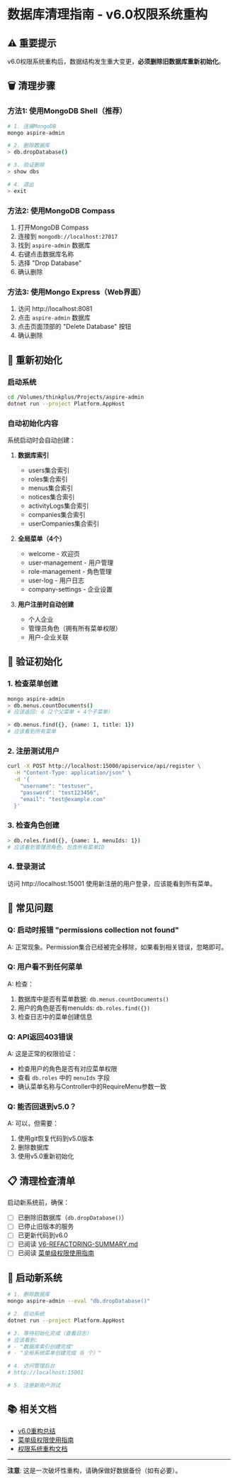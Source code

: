 # 数据库清理指南 - v6.0权限系统重构

## ⚠️ 重要提示

v6.0权限系统重构后，数据结构发生重大变更，**必须删除旧数据库重新初始化**。

## 🗑️ 清理步骤

### 方法1: 使用MongoDB Shell（推荐）

```bash
# 1. 连接MongoDB
mongo aspire-admin

# 2. 删除数据库
> db.dropDatabase()

# 3. 验证删除
> show dbs

# 4. 退出
> exit
```

### 方法2: 使用MongoDB Compass

1. 打开MongoDB Compass
2. 连接到 `mongodb://localhost:27017`
3. 找到 `aspire-admin` 数据库
4. 右键点击数据库名称
5. 选择 "Drop Database"
6. 确认删除

### 方法3: 使用Mongo Express（Web界面）

1. 访问 http://localhost:8081
2. 点击 `aspire-admin` 数据库
3. 点击页面顶部的 "Delete Database" 按钮
4. 确认删除

## 🔄 重新初始化

### 启动系统

```bash
cd /Volumes/thinkplus/Projects/aspire-admin
dotnet run --project Platform.AppHost
```

### 自动初始化内容

系统启动时会自动创建：

1. **数据库索引**
   - users集合索引
   - roles集合索引
   - menus集合索引
   - notices集合索引
   - activityLogs集合索引
   - companies集合索引
   - userCompanies集合索引

2. **全局菜单（4个）**
   - welcome - 欢迎页
   - user-management - 用户管理
   - role-management - 角色管理
   - user-log - 用户日志
   - company-settings - 企业设置

3. **用户注册时自动创建**
   - 个人企业
   - 管理员角色（拥有所有菜单权限）
   - 用户-企业关联

## 🧪 验证初始化

### 1. 检查菜单创建

```bash
mongo aspire-admin
> db.menus.countDocuments()
# 应该返回: 6（2个父菜单 + 4个子菜单）

> db.menus.find({}, {name: 1, title: 1})
# 应该看到所有菜单
```

### 2. 注册测试用户

```bash
curl -X POST http://localhost:15000/apiservice/api/register \
  -H "Content-Type: application/json" \
  -d '{
    "username": "testuser",
    "password": "test123456",
    "email": "test@example.com"
  }'
```

### 3. 检查角色创建

```bash
> db.roles.find({}, {name: 1, menuIds: 1})
# 应该看到管理员角色，包含所有菜单ID
```

### 4. 登录测试

访问 http://localhost:15001 使用新注册的用户登录，应该能看到所有菜单。

## 🚨 常见问题

### Q: 启动时报错 "permissions collection not found"

A: 正常现象。Permission集合已经被完全移除，如果看到相关错误，忽略即可。

### Q: 用户看不到任何菜单

A: 检查：
1. 数据库中是否有菜单数据: `db.menus.countDocuments()`
2. 用户的角色是否有menuIds: `db.roles.find({})`
3. 检查日志中的菜单创建信息

### Q: API返回403错误

A: 这是正常的权限验证：
- 检查用户的角色是否有对应菜单权限
- 查看 `db.roles` 中的 `menuIds` 字段
- 确认菜单名称与Controller中的RequireMenu参数一致

### Q: 能否回退到v5.0？

A: 可以，但需要：
1. 使用git恢复代码到v5.0版本
2. 删除数据库
3. 使用v5.0重新初始化

## 📋 清理检查清单

启动新系统前，确保：

- [ ] 已删除旧数据库（`db.dropDatabase()`）
- [ ] 已停止旧版本的服务
- [ ] 已更新代码到v6.0
- [ ] 已阅读 [V6-REFACTORING-SUMMARY.md](V6-REFACTORING-SUMMARY.md)
- [ ] 已阅读 [菜单级权限使用指南](docs/features/MENU-LEVEL-PERMISSION-GUIDE.md)

## 🎯 启动新系统

```bash
# 1. 删除数据库
mongo aspire-admin --eval "db.dropDatabase()"

# 2. 启动系统
dotnet run --project Platform.AppHost

# 3. 等待初始化完成（查看日志）
# 应该看到:
# - "数据库索引创建完成"
# - "全局系统菜单创建完成（6 个）"

# 4. 访问管理后台
# http://localhost:15001

# 5. 注册新用户测试
```

## 📚 相关文档

- [v6.0重构总结](V6-REFACTORING-SUMMARY.md)
- [菜单级权限使用指南](docs/features/MENU-LEVEL-PERMISSION-GUIDE.md)
- [权限系统重构文档](docs/refactoring/MENU-LEVEL-PERMISSION-REFACTORING.md)

---

**注意**: 这是一次破坏性重构，请确保做好数据备份（如有必要）。


